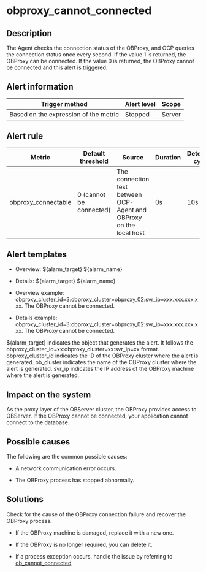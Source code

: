 obproxy_cannot_connected
=============================================



Description
--------------------------------

The Agent checks the connection status of the OBProxy, and OCP queries the connection status once every second. If the value 1 is returned, the OBProxy can be connected. If the value 0 is returned, the OBProxy cannot be connected and this alert is triggered.

Alert information
--------------------------------------



|            Trigger method             | Alert level | Scope  |
|---------------------------------------|-------------|--------|
| Based on the expression of the metric | Stopped     | Server |



Alert rule
-------------------------------



|       Metric        |    Default threshold    |                               Source                                | Duration | Detection cycle | Elimination cycle |
|---------------------|-------------------------|---------------------------------------------------------------------|----------|-----------------|-------------------|
| obproxy_connectable | 0 (cannot be connected) | The connection test between OCP-Agent and OBProxy on the local host | 0s       | 10s             | 5 min             |



Alert templates
------------------------------------

* Overview: \${alarm_target} ${alarm_name}



* Details: \${alarm_target} ${alarm_name}



* Overview example: obproxy_cluster_id=3:obproxy_cluster=obproxy_02:svr_ip=xxx.xxx.xxx.xxx. The OBProxy cannot be connected.



* Details example: obproxy_cluster_id=3:obproxy_cluster=obproxy_02:svr_ip=xxx.xxx.xxx.xxx. The OBProxy cannot be connected.






${alarm_target} indicates the object that generates the alert. It follows the obproxy_cluster_id=xx:obproxy_cluster=xx:svr_ip=xx format. obproxy_cluster_id indicates the ID of the OBProxy cluster where the alert is generated. ob_cluster indicates the name of the OBProxy cluster where the alert is generated. svr_ip indicates the IP address of the OBProxy machine where the alert is generated.

Impact on the system
-----------------------------------------

As the proxy layer of the OBServer cluster, the OBProxy provides access to OBServer. If the OBProxy cannot be connected, your application cannot connect to the database.

Possible causes
------------------------------------

The following are the common possible causes:

* A network communication error occurs.



* The OBProxy process has stopped abnormally.






Solutions
------------------------------

Check for the cause of the OBProxy connection failure and recover the OBProxy process.

* If the OBProxy machine is damaged, replace it with a new one.



* If the OBProxy is no longer required, you can delete it.



* If a process exception occurs, handle the issue by referring to [ob_cannot_connected](../200.ob-alert/100.ob_cannot_connected-observer-cannot-be-connected.md).




